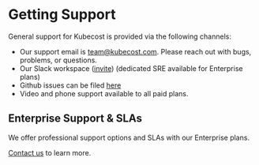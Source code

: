 # Getting Support

General support for Kubecost is provided via the following channels:

* Our support email is <team@kubecost.com>. Please reach out with bugs, problems, or questions.
* Our Slack workspace ([invite](https://join.slack.com/t/kubecost/shared_invite/enQtNTA2MjQ1NDUyODE5LWFjYzIzNWE4MDkzMmUyZGU4NjkwMzMyMjIyM2E0NGNmYjExZjBiNjk1YzY5ZDI0ZTNhZDg4NjlkMGRkYzFlZTU)) (dedicated SRE available for Enterprise plans)
* Github issues can be filed [here](https://github.com/kubecost/cost-analyzer-helm-chart/issues/new/choose)
* Video and phone support available to all paid plans.

## Enterprise Support & SLAs

We offer professional support options and SLAs with our Enterprise plans.

[Contact us](https://kubecost.com/#contact) to learn more.


  
  
  
